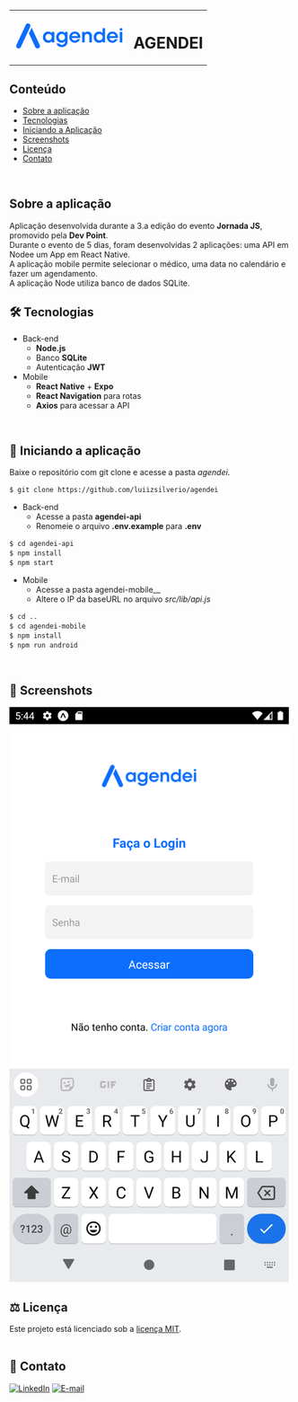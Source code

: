 <table>
  <tr>
    <td><img src="https://github.com/luiizsilverio/agendei/blob/main/agendei-mobile/src/assets/logo.png" /></td>
    <td><h1>AGENDEI</h1></td>
  </tr>
</table>


## Conteúdo
* [Sobre a aplicação](#sobre-a-aplicação)
* [Tecnologias](#hammer_and_wrench-tecnologias)
* [Iniciando a Aplicação](#car-Iniciando-a-aplicação)
* [Screenshots](#camera_flash-screenshots)
* [Licença](#balance_scale-licença)
* [Contato](#email-contato)

<br />

## Sobre a aplicação
Aplicação desenvolvida durante a 3.a edição do evento __Jornada JS__, promovido pela __Dev Point__.<br />
Durante o evento de 5 dias, foram desenvolvidas 2 aplicações: uma API em Nodee um App em React Native. <br />
A aplicação mobile permite selecionar o médico, uma data no calendário e fazer um agendamento.<br />
A aplicação Node utiliza banco de dados SQLite.<br />

## :hammer_and_wrench: Tecnologias
* Back-end
  * __Node.js__
  * Banco __SQLite__
  * Autenticação __JWT__
* Mobile
  * __React Native__ + __Expo__
  * __React Navigation__ para rotas
  * __Axios__ para acessar a API
<br />

## :car: Iniciando a aplicação
Baixe o repositório com git clone e acesse a pasta _agendei_.
```bash
$ git clone https://github.com/luiizsilverio/agendei
```
* Back-end
  * Acesse a pasta __agendei-api__
  * Renomeie o arquivo __.env.example__ para __.env__
```bash
$ cd agendei-api
$ npm install
$ npm start
```
* Mobile
  * Acesse a pasta agendei-mobile__
  * Altere o IP da baseURL no arquivo _src/lib/api.js_
```bash
$ cd ..
$ cd agendei-mobile
$ npm install
$ npm run android
```
<br />

## :camera_flash: Screenshots
![](https://github.com/luiizsilverio/agendei/blob/main/agendei-mobile/assets/agendei.gif)
<br />

## :balance_scale: Licença
Este projeto está licenciado sob a [licença MIT](LICENSE).
<br /><br />

## :email: Contato

[![LinkedIn](https://img.shields.io/badge/LinkedIn-0077B5?style=for-the-badge&logo=linkedin&logoColor=white)](https://www.linkedin.com/in/luiz-s-de-oliveira-6b6067210)
[![E-mail](https://img.shields.io/badge/Gmail-D14836?style=for-the-badge&logo=gmail&logoColor=white)](mailto:luiiz.silverio@gmail.com)
